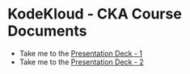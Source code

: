 # KodeKloud - CKA Course Documents
  - Take me to the [Presentation Deck - 1](https://kodekloud.com/topic/attachments/)
  - Take me to the [Presentation Deck - 2](https://kodekloud.com/topic/download-presentation-deck-for-this-section-1/)

